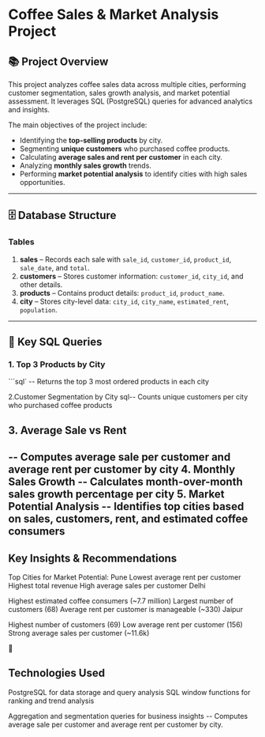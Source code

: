 # Coffee Sales & Market Analysis Project

## 📚 Project Overview
This project analyzes coffee sales data across multiple cities, performing customer segmentation, sales growth analysis, and market potential assessment. It leverages SQL (PostgreSQL) queries for advanced analytics and insights.

The main objectives of the project include:
- Identifying the **top-selling products** by city.
- Segmenting **unique customers** who purchased coffee products.
- Calculating **average sales and rent per customer** in each city.
- Analyzing **monthly sales growth** trends.
- Performing **market potential analysis** to identify cities with high sales opportunities.

---
## 🗄 Database Structure

### Tables
1. **sales** – Records each sale with `sale_id`, `customer_id`, `product_id`, `sale_date`, and `total`.
2. **customers** – Stores customer information: `customer_id`, `city_id`, and other details.
3. **products** – Contains product details: `product_id`, `product_name`.
4. **city** – Stores city-level data: `city_id`, `city_name`, `estimated_rent`, `population`.

---

## 📝 Key SQL Queries

### 1. Top 3 Products by City
```sql`
-- Returns the top 3 most ordered products in each city

2.Customer Segmentation by City
sql-- Counts unique customers per city who purchased coffee products

## 3. Average Sale vs Rent
-- Computes average sale per customer and average rent per customer by city
4. Monthly Sales Growth
-- Calculates month-over-month sales growth percentage per city
5. Market Potential Analysis
-- Identifies top cities based on sales, customers, rent, and estimated coffee consumers
---
## Key Insights & Recommendations

Top Cities for Market Potential:
Pune
Lowest average rent per customer
Highest total revenue
High average sales per customer
Delhi

Highest estimated coffee consumers (~7.7 million)
Largest number of customers (68)
Average rent per customer is manageable (~330)
Jaipur

Highest number of customers (69)
Low average rent per customer (156)
Strong average sales per customer (~11.6k)

🔗


## Technologies Used
PostgreSQL for data storage and query analysis
SQL window functions for ranking and trend analysis

Aggregation and segmentation queries for business insights
-- Computes average sale per customer and average rent per customer by city.
